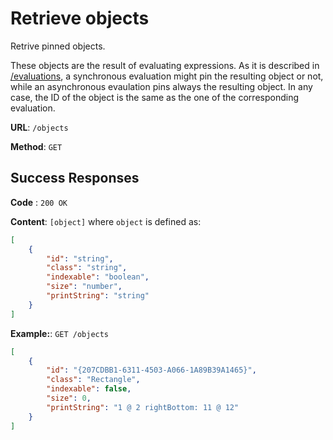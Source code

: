 # Retrieve objects

Retrive pinned objects.

These objects are the result of evaluating expressions. As it is described in [/evaluations](../evaluations/post), a synchronous evaluation might pin the resulting object or not, while an asynchronous evaulation pins always the resulting object. In any case, the ID of the object is the same as the one of the corresponding evaluation.

**URL**: `/objects`

**Method**: `GET`

## Success Responses

**Code** : `200 OK`

**Content**: `[object]` where `object` is defined as:

```json
[
	{
		"id": "string",
		"class": "string",
		"indexable": "boolean",
		"size": "number",
		"printString": "string"
	}
]
```

**Example:**: `GET /objects`

```json
[
	{
		"id": "{207CDBB1-6311-4503-A066-1A89B39A1465}",
		"class": "Rectangle",
		"indexable": false,
		"size": 0,
		"printString": "1 @ 2 rightBottom: 11 @ 12"
	}
]
```
